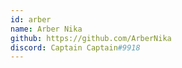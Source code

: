 ```yaml
---
id: arber
name: Arber Nika
github: https://github.com/ArberNika
discord: Captain Captain#9918
---
```

